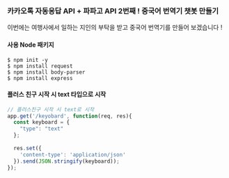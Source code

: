 ### 카카오톡 자동응답 API + 파파고 API 2번째 ! 중국어 번역기 챗봇 만들기 

이번에는 여행사에서 일하는 지인의 부탁을 받고 중국어 번역기를 만들어 보겠습니다 ! 



#### 사용 Node 패키지

```
$ npm init -y
$ npm install request
$ npm install body-parser
$ npm install express
```



#### 플러스 친구 시작 시 text 타입으로 시작

````javascript
// 플러스친구 시작 시 text로 시작
app.get('/keyobard', function(req, res){
  const keyboard = {
    "type": "text"
  };
  
  res.set({
    'content-type': 'application/json'
  }).send(JSON.stringify(keyboard));
});
````

